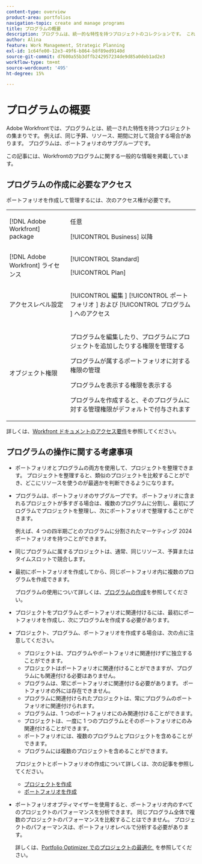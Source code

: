 ```yaml
---
content-type: overview
product-area: portfolios
navigation-topic: create and manage programs
title: プログラムの概要
description: プログラムは、統一的な特性を持つプロジェクトのコレクションです。 これらのプロジェクトは通常、同じリソース、予算または時間枠を得るために競い合うことになります。プログラムは、ポートフォリオのサブグループです。 プロジェクトをポートフォリオに追加する前に、プログラムに関連付けることができます。
author: Alina
feature: Work Management, Strategic Planning
exl-id: 1c64fe00-12e3-49f6-b864-b8f89ed9140d
source-git-commit: d7600a55b3dffb242957234de9d85a0deb1ad2e3
workflow-type: tm+mt
source-wordcount: '495'
ht-degree: 15%

---
```


# プログラムの概要

<!-- Audited: 08/2025 -->

Adobe Workfrontでは、プログラムとは、統一された特性を持つプロジェクトの集まりです。 例えば、同じ予算、リソース、期間に対して競合する場合があります。 プログラムは、ポートフォリオのサブグループです。

この記事には、Workfrontのプログラムに関する一般的な情報を掲載しています。


## プログラムの作成に必要なアクセス

<!--leave the table uncollapsed as this article is about access-->

ポートフォリオを作成して管理するには、次のアクセス権が必要です。

<table style="table-layout:auto"> 
 <col> 
 <col> 
 <tbody> 
  <tr> 
   <td role="rowheader">[!DNL Adobe Workfront] package</td> 
   <td> <p>任意</p>
   <p>[!UICONTROL Business] 以降</p> </td> 
  </tr> 
  <tr> 
   <td role="rowheader">[!DNL Adobe Workfront] ライセンス</td> 
   <td> <p>[!UICONTROL Standard]</p>
   <p>[!UICONTROL Plan]</p> </td> 
  </tr> 
  <tr> 
   <td role="rowheader">アクセスレベル設定</td> 
   <td> <p>[!UICONTROL 編集 &#x200B;] [!UICONTROL ポートフォリオ &#x200B;] および [!UICONTROL プログラム &#x200B;] へのアクセス</p>  </td> 
  </tr> 
  <tr> 
   <td role="rowheader">オブジェクト権限</td> 
   <td> <p>プログラムを編集したり、プログラムにプロジェクトを追加したりする権限を管理する</p>
   <p>プログラムが属するポートフォリオに対する権限の管理 </p>
   <p>プログラムを表示する権限を表示する</p>
   <p>プログラムを作成すると、そのプログラムに対する管理権限がデフォルトで付与されます</p> 
    </td> 
  </tr> 
 </tbody> 
</table>

詳しくは、[Workfront ドキュメントのアクセス要件](/help/quicksilver/administration-and-setup/add-users/access-levels-and-object-permissions/access-level-requirements-in-documentation.md)を参照してください。

<!--Old:
<table style="table-layout:auto"> 
 <col> 
 <col> 
 <tbody> 
  <tr> 
   <td role="rowheader">[!DNL Adobe Workfront] plan</td> 
   <td> <p>New: Any</p>
   <p>Current: [!UICONTROL Business] or higher</p> </td> 
  </tr> 
  <tr> 
   <td role="rowheader">[!DNL Adobe Workfront] license</td> 
   <td> <p>New: [!UICONTROL Standard]</p>
   <p>Current: [!UICONTROL Plan] </p> </td> 
  </tr> 
  <tr> 
   <td role="rowheader">Access level configurations</td> 
   <td> <p>[!UICONTROL Edit] access to Portfolios and Programs</p>  </td> 
  </tr> 
  <tr> 
   <td role="rowheader">Object permissions</td> 
   <td> <p>Manage permissions to edit a program or add projects to it</p>
   <p>Manage permissions to the portfolio that the program belongs to </p>
   <p>View permissions to a program to view it</p>
   <p>After you create a program, you have Manage permissions to it, by default</p> 
    </td> 
  </tr> 
 </tbody> 
</table>-->


## プログラムの操作に関する考慮事項

* ポートフォリオとプログラムの両方を使用して、プロジェクトを整理できます。 プロジェクトを整理すると、類似のプロジェクトを比較することができ、どこにリソースを使うのが最適かを判断できるようになります。

* プログラムは、ポートフォリオのサブグループです。 ポートフォリオに含まれるプロジェクトが多すぎる場合は、複数のプログラムに分割し、最初にプログラムでプロジェクトを整理し、次にポートフォリオで整理することができます。

  例えば、4 つの四半期ごとのプログラムに分割されたマーケティング 2024 ポートフォリオを持つことができます。

* 同じプログラムに属するプロジェクトは、通常、同じリソース、予算またはタイムスロットで競合します。

* 最初にポートフォリオを作成してから、同じポートフォリオ内に複数のプログラムを作成できます。

  プログラムの使用について詳しくは、[プログラムの作成](../../../manage-work/portfolios/create-and-manage-programs/create-program.md)を参照してください。

* プロジェクトをプログラムとポートフォリオに関連付けるには、最初にポートフォリオを作成し、次にプログラムを作成する必要があります。

* プロジェクト、プログラム、ポートフォリオを作成する場合は、次の点に注意してください。

   * プロジェクトは、プログラムやポートフォリオに関連付けずに独立することができます。
   * プロジェクトはポートフォリオに関連付けることができますが、プログラムにも関連付ける必要はありません。
   * プログラムは、常にポートフォリオに関連付ける必要があります。 ポートフォリオの外には存在できません。
   * プログラムに関連付けられたプロジェクトは、常にプログラムのポートフォリオに関連付けられます。
   * プログラムは、1 つのポートフォリオにのみ関連付けることができます。
   * プロジェクトは、一度に 1 つのプログラムとそのポートフォリオにのみ関連付けることができます。
   * ポートフォリオには、複数のプログラムとプロジェクトを含めることができます。
   * プログラムには複数のプロジェクトを含めることができます。

  プロジェクトとポートフォリオの作成について詳しくは、次の記事を参照してください。
   * [プロジェクトを作成](/help/quicksilver/manage-work/projects/create-projects/create-project.md)
   * [ポートフォリオを作成](/help/quicksilver/manage-work/portfolios/create-and-manage-portfolios/create-portfolios.md)


* ポートフォリオオプティマイザーを使用すると、ポートフォリオ内のすべてのプロジェクトのパフォーマンスを分析できます。 同じプログラム全体で複数のプロジェクトのパフォーマンスを比較することはできません。 プロジェクトのパフォーマンスは、ポートフォリオレベルで分析する必要があります。

  詳しくは、[Portfolio Optimizer でのプロジェクトの最適化 &#x200B;](/help/quicksilver/manage-work/portfolios/portfolio-optimizer/optimize-projects-in-portfolio-optimizer.md) を参照してください。
